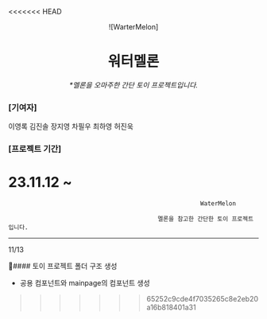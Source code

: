 <<<<<<< HEAD
<div align="center">

![WarterMelon]

# 워터멜론

_\*멜론을 오마주한 간단 토이 프로젝트입니다._

</div>

### [기여자]

이영록
김진솔
장지영
차필우
최하영
허진욱

### [프로젝트 기간]

23.11.12 ~
=======
                                                          WaterMelon
  
                                              멜론을 참고한 간단한 토이 프로젝트입니다.

---------------------------------------------------------------------------------------------------------------------------------------------------

11/13

#### 토이 프로젝트 폴더 구조 생성
- 공용 컴포넌트와 mainpage의 컴포넌트 생성




>>>>>>> 65252c9cde4f7035265c8e2eb20a16b818401a31
